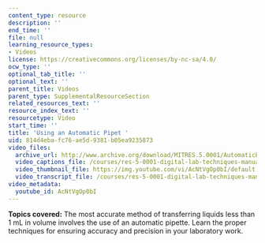 ```yaml
---
content_type: resource
description: ''
end_time: ''
file: null
learning_resource_types:
- Videos
license: https://creativecommons.org/licenses/by-nc-sa/4.0/
ocw_type: ''
optional_tab_title: ''
optional_text: ''
parent_title: Videos
parent_type: SupplementalResourceSection
related_resources_text: ''
resource_index_text: ''
resourcetype: Video
start_time: ''
title: 'Using an Automatic Pipet '
uid: 814d4eba-fc76-ae5d-9381-b05ea9235873
video_files:
  archive_url: http://www.archive.org/download/MITRES.5.0001/AutomaticPipet_MitDigitalLabTechniquesManual.mp4
  video_captions_file: /courses/res-5-0001-digital-lab-techniques-manual-spring-2007/ba70a4a4c1be5be3a14f4eb5cacac804_AcNtVgOp0bI.vtt
  video_thumbnail_file: https://img.youtube.com/vi/AcNtVgOp0bI/default.jpg
  video_transcript_file: /courses/res-5-0001-digital-lab-techniques-manual-spring-2007/c47aad69a6cd2c4150832121736c2a5a_AcNtVgOp0bI.pdf
video_metadata:
  youtube_id: AcNtVgOp0bI
---
```


**Topics covered:** The most accurate method of transferring liquids less than 1 mL in volume involves the use of an automatic pipette. Learn the proper techniques for ensuring accuracy and precision in your laboratory work.

